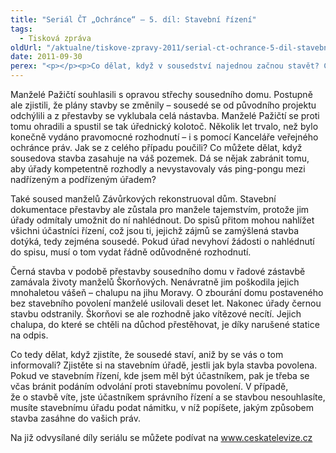 ```yaml
---
title: "Seriál ČT „Ochránce“ – 5. díl: Stavební řízení"
tags:
  - Tisková zpráva
oldUrl: "/aktualne/tiskove-zpravy-2011/serial-ct-ochrance-5-dil-stavebni-rizeni"
date: 2011-09-30
perex: "<p></p><p>Co dělat, když v sousedství najednou začnou stavět? Co s černou stavbou vedle vašeho domu? Jaká máte práva ve stavebním řízení souseda? O tom bude 5. díl seriálu Ochránce, který v premiéře vysílá ČT2 v úterý 4. 10. v 17:20 hod a v repríze ve středu 5. 10. v 9:30.</p>"
---
```


<!-- imported from the old website -->

<p>Manželé Pažičtí souhlasili s opravou střechy sousedního domu. Postupně ale zjistili, že plány stavby se změnily – sousedé se od původního projektu odchýlili a z přestavby se vyklubala celá nástavba. Manželé Pažičtí se proti tomu ohradili a spustil se tak úřednický kolotoč. Několik let trvalo, než bylo konečně vydáno pravomocné rozhodnutí – i s pomocí Kanceláře veřejného ochránce práv. Jak se z celého případu poučili? Co můžete dělat, když sousedova stavba zasahuje na váš pozemek. Dá se nějak zabránit tomu, aby úřady kompetentně rozhodly a nevystavovaly vás ping-pongu mezi nadřízeným a podřízeným úřadem?</p><p>Také soused manželů Závůrkových rekonstruoval dům. Stavební dokumentace přestavby ale zůstala pro manžele tajemstvím, protože jim úřady odmítaly umožnit do ní nahlédnout. Do spisů přitom mohou nahlížet všichni účastníci řízení, což jsou ti, jejichž zájmů se zamýšlená stavba dotýká, tedy zejména sousedé. Pokud úřad nevyhoví žádosti o nahlédnutí do spisu, musí o tom vydat řádně odůvodněné rozhodnutí.</p><p>Černá stavba v podobě přestavby sousedního domu v řadové zástavbě zamávala životy manželů Škorňových. Nenávratně jim poškodila jejich mnohaletou vášeň – chalupu na jihu Moravy. O zbourání domu postaveného bez stavebního povolení manželé usilovali deset let. Nakonec úřady černou stavbu odstranily. Škorňovi se ale rozhodně jako vítězové necítí. Jejich chalupa, do které se chtěli na důchod přestěhovat, je díky narušené statice na odpis.</p><p>Co tedy dělat, když zjistíte, že sousedé staví, aniž by se vás o tom informovali? Zjistěte si na stavebním úřadě, jestli jak byla stavba povolena. Pokud ve stavebním řízení, kde jsem měl být účastníkem, pak je třeba se včas bránit podáním odvolání proti stavebnímu povolení. V případě, že o stavbě víte, jste účastníkem správního řízení a se stavbou nesouhlasíte, musíte stavebnímu úřadu podat námitku, v níž popíšete, jakým způsobem stavba zasáhne do vašich práv. </p>Na již odvysílané díly seriálu se můžete podívat na <a title="Otevření do nového okna" href="http://www.ceskatelevize.cz/" target="_blank">www.ceskatelevize.cz</a> <img alt="" src="https://www.ochrance.cz/typo3/ext/od_linkdesc/icons/external.gif" class="od_linkdesc_icon_external" />
